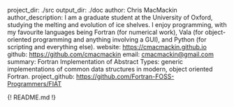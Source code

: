 project_dir: ./src
output_dir: ./doc
author: Chris MacMackin
author_description: I am a graduate student at the University of Oxford, studying the melting and evolution of ice shelves. I enjoy programming, with my favourite languages being Fortran (for numerical work), Vala (for object-oriented programming and anything involving a GUI), and Python (for scripting and everything else).
website: https://cmacmackin.github.io
github: https://github.com/cmacmackin
email: cmacmackin@gmail.com
summary: Fortran Implementation of Abstract Types: generic implementations of
         common data structures in modern, object oriented Fortran.
project_github: https://github.com/Fortran-FOSS-Programmers/FIAT

{! README.md !}
